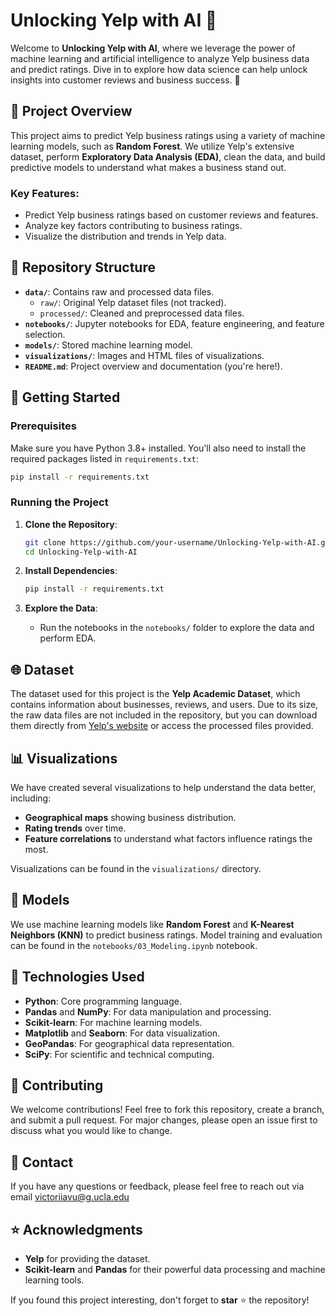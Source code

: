 # Unlocking Yelp with AI 🚀

Welcome to **Unlocking Yelp with AI**, where we leverage the power of machine learning and artificial intelligence to analyze Yelp business data and predict ratings. Dive in to explore how data science can help unlock insights into customer reviews and business success. 🌟

## 🌟 Project Overview

This project aims to predict Yelp business ratings using a variety of machine learning models, such as **Random Forest**. We utilize Yelp's extensive dataset, perform **Exploratory Data Analysis (EDA)**, clean the data, and build predictive models to understand what makes a business stand out.

### Key Features:
- Predict Yelp business ratings based on customer reviews and features.
- Analyze key factors contributing to business ratings.
- Visualize the distribution and trends in Yelp data.

## 📁 Repository Structure

- **`data/`**: Contains raw and processed data files.
  - `raw/`: Original Yelp dataset files (not tracked).
  - `processed/`: Cleaned and preprocessed data files.
- **`notebooks/`**: Jupyter notebooks for EDA, feature engineering, and feature selection.
- **`models/`**: Stored machine learning model.
- **`visualizations/`**: Images and HTML files of visualizations.
- **`README.md`**: Project overview and documentation (you're here!).

## 🚀 Getting Started

### Prerequisites

Make sure you have Python 3.8+ installed. You'll also need to install the required packages listed in `requirements.txt`:

```sh
pip install -r requirements.txt
```

### Running the Project

1. **Clone the Repository**:
   ```sh
   git clone https://github.com/your-username/Unlocking-Yelp-with-AI.git
   cd Unlocking-Yelp-with-AI
   ```

2. **Install Dependencies**:
   ```sh
   pip install -r requirements.txt
   ```

3. **Explore the Data**:
   - Run the notebooks in the `notebooks/` folder to explore the data and perform EDA.

## 🌐 Dataset

The dataset used for this project is the **Yelp Academic Dataset**, which contains information about businesses, reviews, and users. Due to its size, the raw data files are not included in the repository, but you can download them directly from [Yelp's website](https://www.yelp.com/dataset) or access the processed files provided.

## 📊 Visualizations

We have created several visualizations to help understand the data better, including:
- **Geographical maps** showing business distribution.
- **Rating trends** over time.
- **Feature correlations** to understand what factors influence ratings the most.

Visualizations can be found in the `visualizations/` directory.

## 🧠 Models

We use machine learning models like **Random Forest** and **K-Nearest Neighbors (KNN)** to predict business ratings. Model training and evaluation can be found in the `notebooks/03_Modeling.ipynb` notebook.

## 🤖 Technologies Used

- **Python**: Core programming language.
- **Pandas** and **NumPy**: For data manipulation and processing.
- **Scikit-learn**: For machine learning models.
- **Matplotlib** and **Seaborn**: For data visualization.
- **GeoPandas**: For geographical data representation.
- **SciPy**: For scientific and technical computing.


## 🤝 Contributing

We welcome contributions! Feel free to fork this repository, create a branch, and submit a pull request. For major changes, please open an issue first to discuss what you would like to change.

## 📧 Contact

If you have any questions or feedback, please feel free to reach out via email victoriiavu@g.ucla.edu

## ⭐ Acknowledgments

- **Yelp** for providing the dataset.
- **Scikit-learn** and **Pandas** for their powerful data processing and machine learning tools.

If you found this project interesting, don't forget to **star** ⭐ the repository!
